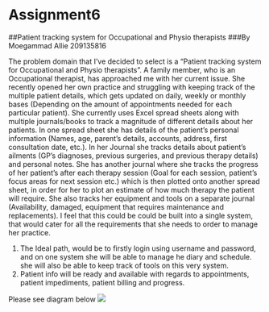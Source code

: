 # Assignment6
##Patient tracking system for Occupational and Physio therapists
###By Moegammad Allie 209135816

The problem domain that I’ve decided to select is a “Patient tracking system for Occupational and Physio therapists”.  A family member, who is an Occupational therapist, has approached me with her current issue. She recently opened her own practice and struggling with keeping track of the multiple patient details, which gets updated on daily, weekly or monthly bases (Depending on the amount of appointments needed for each particular patient). 
She currently uses Excel spread sheets along with multiple journals/books to track a magnitude of different details about her patients. In one spread sheet she has details of the patient’s personal information (Names, age, parent’s details, accounts, address, first consultation date, etc.). In her Journal she tracks details about patient’s ailments (GP’s diagnoses, previous surgeries, and previous therapy details) and personal notes. She has another journal where she tracks the progress of her patient’s after each therapy session (Goal for each session, patient’s focus areas for next session etc.) which is then plotted onto another spread sheet, in order for her to plot an estimate of how much therapy the patient will require. She also tracks her equipment and tools on a separate journal (Availability, damaged, equipment that requires maintenance and replacements).
I feel that this could be could be built into a single system, that would cater for all the requirements that she needs to order to manage her practice. 

1. The Ideal path, would be to firstly login using username and password, and on one system she will be able to manage he diary and schedule. she will also be able to keep track of tools on this very system.
2. Patient info will be ready and available with regards to appointments, patient impediments, patient billing and progress.

Please see diagram below
![](images/Main.jpg)
